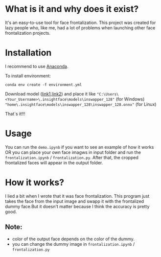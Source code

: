 # What is it and why does it exist?

It's an easy-to-use tool for face frontalization. 
This project was created for lazy people who, like me, had a lot of problems when launching other face frontalization projects.

# Installation 

I recommend to use [Anaconda](https://www.anaconda.com/download).

To install environment:
```
conda env create -f environment.yml
```

Download model ([link1](https://drive.google.com/file/d/1krOLgjW2tAPaqV-Bw4YALz0xT5zlb5HF/view),[link2](https://drive.google.com/file/d/1bRWIrDtVRdCneMerq2aN3dAMV_NTanCW/view?usp=sharing)) and place it like ```"C:\Users\<Your_Username>\.insightface\models\inswapper_128"``` (for Windows) ```"home\.insightface\models\inswapper_128\inswapper_128.onnx"``` (for Linux)

That`s it!!!

# Usage

You can run the ```demo.ipynb``` if you want to see an example of how it works OR you can place your own face imagws in input folder and run the ```frontalization.ipynb``` / ```frontalization.py```.
After that, the cropped frontalized faces will appear in the output folder.


# How it works?

I lied a bit when I wrote that it was face frontalization. This program just takes the face from the input image and swapp it with the  frontalized dummy face.But it doesn't matter because I think the accuracy is pretty good.

## **Note:**
- color of the output face depends on the color of the dummy.
- you can change the dummy image in ```frontalization.ipynb``` / ```frontalization.py```









